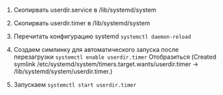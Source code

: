 1. Скопирвать userdir.service в /lib/systemd/system
2. Скопирвать userdir.timer в /lib/systemd/system

3. Перечитать конфигурацию systemd
`systemctl daemon-reload`

4. Создаем симлинку для автоматического запуска после перезагрузки
`systemctl enable userdir.timer`
Отобразиться (Created symlink /etc/systemd/system/timers.target.wants/userdir.timer → /lib/systemd/system/userdir.timer.)

5. Запускаем
`systemctl start userdir.timer`

